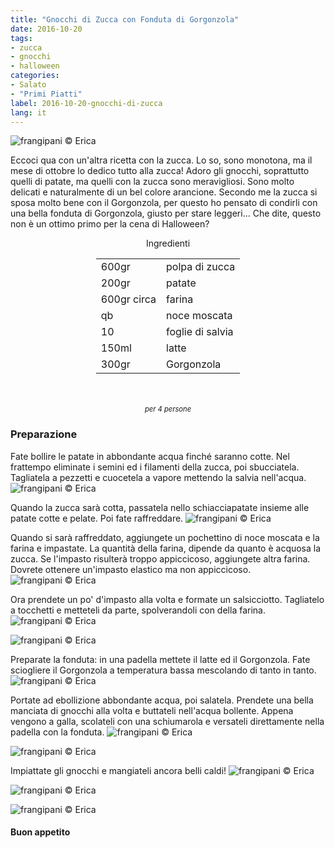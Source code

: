 ```yaml
---
title: "Gnocchi di Zucca con Fonduta di Gorgonzola"
date: 2016-10-20
tags:
- zucca
- gnocchi
- halloween
categories:
- Salato
- "Primi Piatti"
label: 2016-10-20-gnocchi-di-zucca
lang: it
---
```

![](header.jpg "frangipani © Erica")

Eccoci qua con un'altra ricetta con la zucca. Lo so, sono monotona, ma il mese di ottobre lo dedico tutto alla zucca! Adoro gli gnocchi, soprattutto quelli di patate, ma quelli con la zucca sono meravigliosi. Sono molto delicati e naturalmente di un bel colore arancione. Secondo me la zucca si sposa molto bene con il Gorgonzola, per questo ho pensato di condirli con una bella fonduta di Gorgonzola, giusto per stare leggeri... Che dite, questo non è un ottimo primo per la cena di Halloween?

<div id="wrapper" style="text-align: center">
  <div id="yourdiv" style="display: inline-block;">
    <div class="ingredients">
      <div class="ingredients-title">Ingredienti</div>
      <table>
        <tbody>
          <tr>
            <td>600gr</td>
            <td>polpa di zucca</td>
          </tr>
          <tr>
            <td>200gr</td>
            <td>patate</td>
          </tr>
          <tr>
            <td>600gr circa</td>
            <td>farina</td>
          </tr>
          <tr>
            <td>qb</td>
            <td>noce moscata</td>
          </tr>
          <tr>
            <td>10</td>
            <td>foglie di salvia</td>
          </tr>
          <tr>
            <td>150ml</td>
            <td>latte</td>
          </tr>
          <tr>
            <td>300gr</td>
            <td>Gorgonzola</td> 
          </tr>
        </tbody>
      </table>
      <br></br>
      <i class="pull-right" style="font-size: 80%;">per 4 persone</i>
    </div>
  </div>
</div>


<h3>
  <font color="grey">
    <i class="fa-solid fa-gears"></i>
  </font> Preparazione
</h3>

Fate bollire le patate in abbondante acqua finché saranno cotte. Nel frattempo eliminate i semini ed i filamenti della zucca, poi sbucciatela. Tagliatela a pezzetti e cuocetela a vapore mettendo la salvia nell'acqua.
![](zuccaalvapore.jpg "frangipani © Erica")

Quando la zucca sarà cotta, passatela nello schiacciapatate insieme alle patate cotte e pelate. Poi fate raffreddare.
![](patateezucca.jpg "frangipani © Erica")

Quando si sarà raffreddato, aggiungete un pochettino di noce moscata e la farina e impastate. La quantità della farina, dipende da quanto è acquosa la zucca. Se l'impasto risulterà troppo appiccicoso, aggiungete altra farina. Dovrete ottenere un'impasto elastico ma non appiccicoso.
![](impasto.jpg "frangipani © Erica")

Ora prendete un po' d'impasto alla volta e formate un salsicciotto. Tagliatelo a tocchetti e metteteli da parte, spolverandoli con della farina.
![](gnocchi.jpg "frangipani © Erica")

![](gnocchifatti.jpg "frangipani © Erica")

Preparate la fonduta: in una padella mettete il latte ed il Gorgonzola. Fate sciogliere il Gorgonzola a temperatura bassa mescolando di tanto in tanto.
![](fonduta.jpg "frangipani © Erica")

Portate ad ebollizione abbondante acqua, poi salatela. Prendete una bella manciata di gnocchi alla volta e buttateli nell'acqua bollente. Appena vengono a galla, scolateli con una schiumarola e versateli direttamente nella padella con la fonduta.
![](gnocchicotti.jpg "frangipani © Erica")

![](padella.jpg "frangipani © Erica")

Impiattate gli gnocchi e mangiateli ancora belli caldi!
![](risultato1.jpg "frangipani © Erica")

![](risultato2.jpg "frangipani © Erica")

![](risultato3.jpg "frangipani © Erica")


<h4>Buon appetito
  <font color="red">
    <i class="fa-regular fa-face-smile"></i>
  </font>
</h4>
